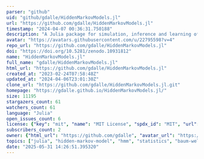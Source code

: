 ```yaml
---
parser: "github"
uid: "github/gdalle/HiddenMarkovModels.jl"
url: "https://github.com/gdalle/HiddenMarkovModels.jl"
timestamp: "2024-04-07 00:36:31.750188"
description: "A Julia package for simulation, inference and learning of Hidden Markov Models."
avatar: "https://avatars.githubusercontent.com/u/22795598?v=4"
repo_url: "https://github.com/gdalle/HiddenMarkovModels.jl"
doi: "https://doi.org/10.5281/zenodo.10931812"
name: "HiddenMarkovModels.jl"
full_name: "gdalle/HiddenMarkovModels.jl"
html_url: "https://github.com/gdalle/HiddenMarkovModels.jl"
created_at: "2023-02-24T07:58:48Z"
updated_at: "2024-04-06T23:01:30Z"
clone_url: "https://github.com/gdalle/HiddenMarkovModels.jl.git"
homepage: "https://gdalle.github.io/HiddenMarkovModels.jl/"
size: 11195
stargazers_count: 61
watchers_count: 61
language: "Julia"
open_issues_count: 6
license: {"key": "mit", "name": "MIT License", "spdx_id": "MIT", "url": "https://api.github.com/licenses/mit", "node_id": "MDc6TGljZW5zZTEz"}
subscribers_count: 2
owner: {"html_url": "https://github.com/gdalle", "avatar_url": "https://avatars.githubusercontent.com/u/22795598?v=4", "login": "gdalle", "type": "User"}
topics: ["julia", "hidden-markov-model", "hmm", "statistics", "baum-welch", "forward-backward", "viterbi", "markov"]
date: "2025-05-31 14:26:51.395320"
---
```

